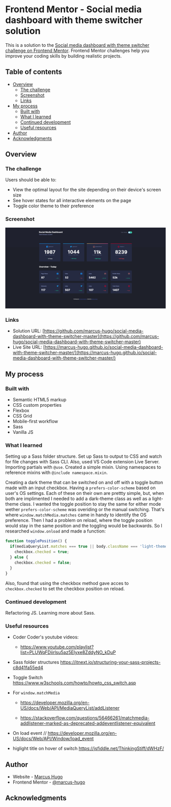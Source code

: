 # Frontend Mentor - Social media dashboard with theme switcher solution

This is a solution to the [Social media dashboard with theme switcher challenge on Frontend Mentor](https://www.frontendmentor.io/challenges/social-media-dashboard-with-theme-switcher-6oY8ozp_H). Frontend Mentor challenges help you improve your coding skills by building realistic projects. 

## Table of contents

- [Overview](#overview)
  - [The challenge](#the-challenge)
  - [Screenshot](#screenshot)
  - [Links](#links)
- [My process](#my-process)
  - [Built with](#built-with)
  - [What I learned](#what-i-learned)
  - [Continued development](#continued-development)
  - [Useful resources](#useful-resources)
- [Author](#author)
- [Acknowledgments](#acknowledgments)



## Overview

### The challenge

Users should be able to:

- View the optimal layout for the site depending on their device's screen size
- See hover states for all interactive elements on the page
- Toggle color theme to their preference

### Screenshot

![](./screenshot.png)

### Links

- Solution URL: [https://github.com/marcus-hugo/social-media-dashboard-with-theme-switcher-master](https://github.com/marcus-hugo/social-media-dashboard-with-theme-switcher-master)
- Live Site URL: [https://marcus-hugo.github.io/social-media-dashboard-with-theme-switcher-master/](https://marcus-hugo.github.io/social-media-dashboard-with-theme-switcher-master/)

## My process

### Built with

- Semantic HTML5 markup
- CSS custom properties
- Flexbox
- CSS Grid
- Mobile-first workflow
- Sass
- Vanilla JS

### What I learned
Setting up a Sass folder structure.  Set up Sass to output to CSS and watch for file changes with Sass CLI.  Also, used VS Code extension Live Server.  Importing partials with `@use`.  Created a simple mixin.  Using namespaces to reference mixins with `@include namespace.mixin`.  

Creating a dark theme that can be switched on and off with a toggle button made with an input checkbox.  Having a `prefers-color-scheme` based on user's OS settings.  Each of these on their own are prettty simple, but, when both are implimented I needed to add a dark-theme class as well as a light-theme class.  I wanted the toggle position to stay the same for either mode wether `prefers-color-scheme` was overiding or the manual switching.  That's where `window.matchMedia.matches` came in handy to identify the OS preference.  Then I had a problem on reload, where the toggle position would stay in the same position and the toggling would be backwards.  So I researched `window.onload` and made a function: 

```js 
function togglePosition() {
  if(mediaQueryList.matches === true || body.className === 'light-theme') {
    checkbox.checked = true;
  } else {
    checkbox.checked = false;
  }
} 
```
Also, found that using the checkbox method gave acces to `checkbox.checked` to set the checkbox position on reload.


### Continued development
Refactoring JS.  Learning more about Sass.


### Useful resources

- Coder Coder's youtube videos:
    - https://www.youtube.com/playlist?list=PLUWqFDiirlsu5az5EIyxe8ZddyNO_kDuP

- Sass folder structures
https://itnext.io/structuring-your-sass-projects-c8d41fa55ed4

- Toggle Switch
https://www.w3schools.com/howto/howto_css_switch.asp

 - For `window.matchMedia`
    - https://developer.mozilla.org/en-US/docs/Web/API/MediaQueryList/addListener
 
    - https://stackoverflow.com/questions/56466261/matchmedia-addlistener-marked-as-deprecated-addeventlistener-equivalent

- On load event
// https://developer.mozilla.org/en-US/docs/Web/API/Window/load_event

 - higlight title on hover of switch
 https://jsfiddle.net/ThinkingStiff/dWHzF/

## Author

- Website - [Marcus Hugo](https://marcus-hugo.github.io/My-Personal-Website/)
- Frontend Mentor - [@marcus-hugo](https://www.frontendmentor.io/profile/marcus-hugo)

## Acknowledgments


